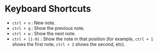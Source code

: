 ﻿Keyboard Shortcuts
==================

- `ctrl + n` : New note.
- `ctrl + q` : Show the previous note.
- `ctrl + w` : Show the next note.
- `ctrl + [1-9]` : Show the note in that position (for example, `ctrl + 1` shows the first note, `ctrl + 2` shows the second, etc).
